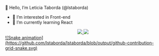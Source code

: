 👋 Hello, I’m Leticia Taborda (@lstaborda)

- 👀 I’m interested in Front-end
- 🌱 I’m currently learning React


<div align="center">
  <a href="https://github.com/lstaborda">
  <img height="180em" src="https://github-readme-stats.vercel.app/api?username=lstaborda&show_icons=true&theme=dracula&include_all_commits=true&count_private=true"/>
  <img height="180em" src="https://github-readme-stats.vercel.app/api/top-langs/?username=lstaborda&layout=compact&langs_count=7&theme=dracula"/>
</div>

<div>
  ![Snake animation](https://github.com/lstaborda/lstaborda/blob/output/github-contribution-grid-snake.svg)
</div>
